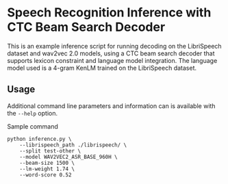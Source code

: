 # Speech Recognition Inference with CTC Beam Search Decoder

This is an example inference script for running decoding on the LibriSpeech dataset and wav2vec 2.0 models, using a CTC beam search decoder that supports lexicon constraint and language model integration. The language model used is a 4-gram KenLM trained on the LibriSpeech dataset.

## Usage
Additional command line parameters and information can is available with the `--help` option.

Sample command

```
python inference.py \
    --librispeech_path ./librispeech/ \
    --split test-other \
    --model WAV2VEC2_ASR_BASE_960H \
    --beam-size 1500 \
    --lm-weight 1.74 \
    --word-score 0.52
```
